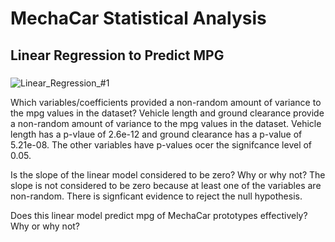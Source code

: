 # MechaCar Statistical Analysis

## Linear Regression to Predict MPG

### 

![Linear_Regression_#1](https://user-images.githubusercontent.com/86331812/146680455-7b78b581-2d88-43b5-b9e8-1bd83fef949b.png)

Which variables/coefficients provided a non-random amount of variance to the mpg values in the dataset?
Vehicle length and ground clearance provide a non-random amount of variance to the mpg values in the dataset.  Vehicle length has a p-vlaue of 2.6e-12 and ground clearance has a p-value of 5.21e-08.  The other variables have p-values ocer the signifcance level of 0.05. 

Is the slope of the linear model considered to be zero? Why or why not?
The slope is not considered to be zero because at least one of the variables are non-random.  There is signficant evidence to reject the null hypothesis.


Does this linear model predict mpg of MechaCar prototypes effectively? Why or why not?
